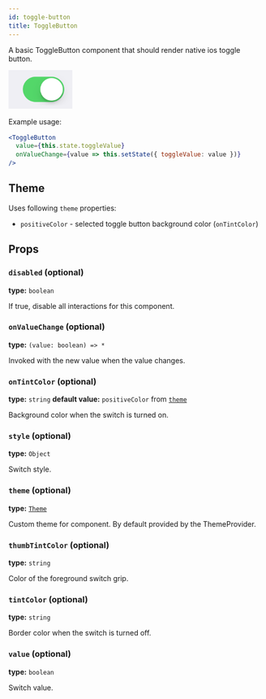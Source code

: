 ```yaml
---
id: toggle-button
title: ToggleButton
---
```


A basic ToggleButton component that should render native ios toggle button.

![ToggleButton component](assets/toggle-button.png)

Example usage:
```jsx
<ToggleButton
  value={this.state.toggleValue}
  onValueChange={value => this.setState({ toggleValue: value })}
/>
```

## Theme
Uses following `theme` properties:
- `positiveColor` - selected toggle button background color (`onTintColor`) 

## Props

### `disabled` (optional)
**type:** `boolean`  

If true, disable all interactions for this component.

### `onValueChange` (optional)
**type:** `(value: boolean) => *`

Invoked with the new value when the value changes.

### `onTintColor` (optional)
**type:** `string`
**default value:** `positiveColor` from [`theme`](theme.html)

Background color when the switch is turned on.

### `style` (optional)
**type:** `Object`  

Switch style.

### `theme` (optional)
**type:** [`Theme`](theme.html)

Custom theme for component. By default provided by the ThemeProvider.

### `thumbTintColor` (optional)
**type:** `string`

Color of the foreground switch grip.

### `tintColor` (optional)
**type:** `string`

Border color when the switch is turned off.

### `value` (optional)
**type:** `boolean`  

Switch value.
